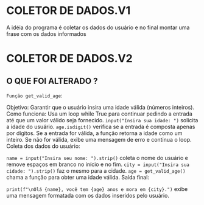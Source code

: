 # COLETOR DE DADOS.V1
A idéia do programa é coletar os dados do usuário e no final montar uma frase com os dados informados

# COLETOR DE DADOS.V2
## O QUE FOI ALTERADO ?

`Função get_valid_age`:

Objetivo: Garantir que o usuário insira uma idade válida (números inteiros).
Como funciona:
Usa um loop while True para continuar pedindo a entrada até que um valor válido seja fornecido.
`input("Insira sua idade: ")` solicita a idade do usuário.
`age.isdigit()` verifica se a entrada é composta apenas por dígitos.
Se a entrada for válida, a função retorna a idade como um inteiro.
Se não for válida, exibe uma mensagem de erro e continua o loop.
Coleta dos dados do usuário:

`name = input("Insira seu nome: ").strip()` coleta o nome do usuário e remove espaços em branco no início e no fim.
`city = input("Insira sua cidade: ").strip()` faz o mesmo para a cidade.
`age = get_valid_age()` chama a função para obter uma idade válida.
Saída final:

`print(f"\nOlá {name}, você tem {age} anos e mora em {city}.")` exibe uma mensagem formatada com os dados inseridos pelo usuário.

